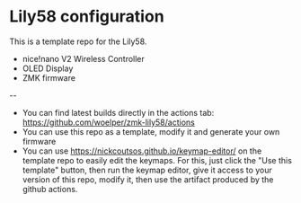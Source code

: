 # Lily58 configuration

This is a template repo for the Lily58.

-  nice!nano V2 Wireless Controller
-  OLED Display
-  ZMK firmware

--

- You can find latest builds directly in the actions tab: https://github.com/woelper/zmk-lily58/actions
- You can use this repo as a template, modify it and generate your own firmware
- You can use https://nickcoutsos.github.io/keymap-editor/ on the template repo to easily edit the keymaps. For this, just click the "Use this template" button, then run the keymap editor, give it access to your version of this repo, modify it, then use the artifact produced by the github actions.
